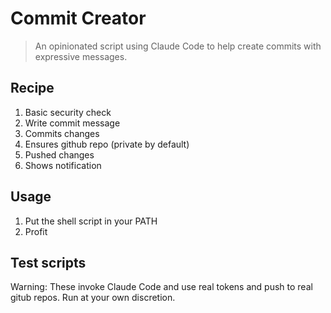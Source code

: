 # Commit Creator

> An opinionated script using Claude Code to help create commits with expressive messages.

## Recipe

1. Basic security check
1. Write commit message
1. Commits changes
1. Ensures github repo (private by default)
1. Pushed changes
1. Shows notification

## Usage

1. Put the shell script in your PATH
1. Profit

## Test scripts

Warning: These invoke Claude Code and use real tokens and push to real gitub repos. Run at your own discretion.

